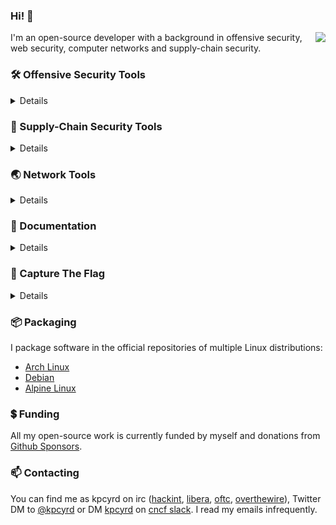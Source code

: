 ### Hi! 👋

<img align="right" src="https://github-readme-stats.vercel.app/api?username=kpcyrd&count_private=true&show_icons=true&theme=chartreuse-dark&include_all_commits=true">

I'm an open-source developer with a background in offensive security, web security, computer networks and supply-chain security.

### 🛠️ Offensive Security Tools

<details>

- [sn0int](https://github.com/kpcyrd/sn0int)
- [zzz3](https://github.com/sn0int/zzz3) (💲[$25/mo sponsorship reward](https://github.com/sponsors/kpcyrd)💲)
- [authoscope](https://github.com/kpcyrd/authoscope)
- [brchd](https://github.com/kpcyrd/brchd)
- [progpick](https://github.com/kpcyrd/progpick)

</details>

### 🚢 Supply-Chain Security Tools

<details>

- [rebuilderd](https://github.com/kpcyrd/rebuilderd)
- [arch-audit-gtk](https://github.com/kpcyrd/arch-audit-gtk)
- [pacman-bintrans](https://github.com/kpcyrd/pacman-bintrans)
- [auth-tarball-from-git](https://github.com/kpcyrd/auth-tarball-from-git)
- [archlinux-inputs-fsck](https://github.com/kpcyrd/archlinux-inputs-fsck)
- [ismyarchverifiedyet](https://github.com/kpcyrd/ismyarchverifiedyet)

</details>

### 🌏 Network Tools

<details>

- [sniffglue](https://github.com/kpcyrd/sniffglue)
- [rshijack](https://github.com/kpcyrd/rshijack)
- [acme-redirect](https://github.com/kpcyrd/acme-redirect)
- [burritun](https://github.com/kpcyrd/burritun)

</details>

### 📑 Documentation

<details>

- [vulns.xyz](https://vulns.xyz/)
- [i-probably-didnt-backdoor-this](https://github.com/kpcyrd/i-probably-didnt-backdoor-this)
- [mini-docker-rust](https://github.com/kpcyrd/mini-docker-rust)

</details>

### 🚩 Capture The Flag

<details>

- [c3h2\_ctf](https://twitter.com/c3h2_ctf) member
- [Hackover CTF](https://ctftime.org/ctf/122) crew
- [defcon26-pow](https://github.com/kpcyrd/defcon26-pow)

</details>

### 📦 Packaging

I package software in the official repositories of multiple Linux distributions:

- [Arch Linux](https://www.archlinux.org/packages/?maintainer=kpcyrd)
- [Debian](https://qa.debian.org/developer.php?email=git%40rxv.cc)
- [Alpine Linux](https://pkgs.alpinelinux.org/packages?maintainer=kpcyrd)

### 💲 Funding

All my open-source work is currently funded by myself and donations from [Github Sponsors](https://github.com/sponsors/kpcyrd).

### 📫 Contacting

You can find me as kpcyrd on irc ([hackint](https://hackint.org/connect), [libera](https://libera.chat/guides/connect), [oftc](https://www.oftc.net/), [overthewire](https://overthewire.org/information/chat.html)), Twitter DM to [@kpcyrd](https://twitter.com/kpcyrd) or DM [kpcyrd](https://cloud-native.slack.com/messages/kpcyrd/) on [cncf slack](https://slack.cncf.io). I read my emails infrequently.
